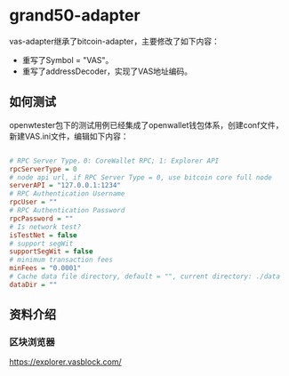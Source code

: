 # grand50-adapter

vas-adapter继承了bitcoin-adapter，主要修改了如下内容：

- 重写了Symbol = "VAS"。
- 重写了addressDecoder，实现了VAS地址编码。

## 如何测试

openwtester包下的测试用例已经集成了openwallet钱包体系，创建conf文件，新建VAS.ini文件，编辑如下内容：

```ini

# RPC Server Type，0: CoreWallet RPC; 1: Explorer API
rpcServerType = 0
# node api url, if RPC Server Type = 0, use bitcoin core full node
serverAPI = "127.0.0.1:1234"
# RPC Authentication Username
rpcUser = ""
# RPC Authentication Password
rpcPassword = ""
# Is network test?
isTestNet = false
# support segWit
supportSegWit = false
# minimum transaction fees
minFees = "0.0001"
# Cache data file directory, default = "", current directory: ./data
dataDir = ""

```

## 资料介绍

### 区块浏览器

https://explorer.vasblock.com/
